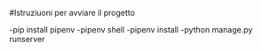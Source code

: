 #Istruziuoni per avviare il progetto


-pip install pipenv
-pipenv shell 
-pipenv install
-python manage.py runserver
